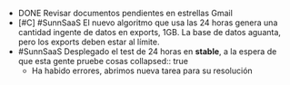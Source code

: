 - DONE Revisar documentos pendientes en estrellas Gmail
- [#C] #SunnSaaS El nuevo algoritmo que usa las 24 horas genera una cantidad ingente de datos en exports, 1GB. La base de datos aguanta, pero los exports deben estar al límite.
- #SunnSaaS Desplegado el test de 24 horas en **stable**, a la espera de que esta gente pruebe cosas
  collapsed:: true
  - Ha habido errores, abrimos nueva tarea para su resolución
